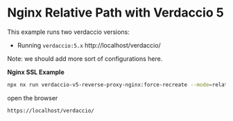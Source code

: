 # Nginx Relative Path with Verdaccio 5

This example runs two verdaccio versions:

- Running `verdaccio:5.x` http://localhost/verdaccio/

Note: we should add more sort of configurations here.

**Nginx SSL Example**

```bash
npx nx run verdaccio-v5-reverse-proxy-nginx:force-recreate --mode=relative-path-ssl
```

open the browser

```
https://localhost/verdaccio/
```
